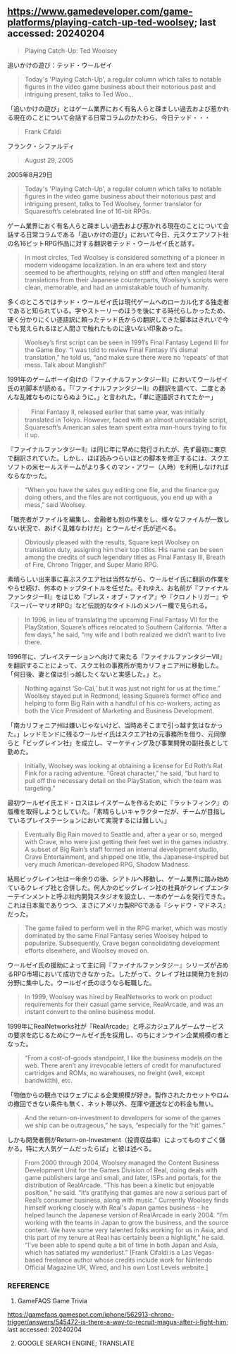 ## https://www.gamedeveloper.com/game-platforms/playing-catch-up-ted-woolsey; last accessed: 20240204

> Playing Catch-Up: Ted Woolsey

追いかけの遊び：テッド・ウールゼイ

> Today's 'Playing Catch-Up', a regular column which talks to notable figures in the video game business about their notorious past and intriguing present, talks to Ted Woo...

「追いかけの遊び」とはゲーム業界におく有名人らと疎ましい過去および惹かれる現在のことについて会話する日常コラムのかたわら、今日テッド・・・

> Frank Cifaldi

フランク・シファルディ

> August 29, 2005

2005年8月29日

> Today's 'Playing Catch-Up', a regular column which talks to notable figures in the video game business about their notorious past and intriguing present, talks to Ted Woolsey, former translator for Squaresoft’s celebrated line of 16-bit RPGs. 

ゲーム業界におく有名人らと疎ましい過去および惹かれる現在のことについて会話する日常コラムである「追いかけの遊び」において今日、元スクエアソフト社の名16ビットRPG作品に対する翻訳者テッド・ウールゼイ氏と話す。

> In most circles, Ted Woolsey is considered something of a pioneer in modern videogame localization. In an era where text and story seemed to be afterthoughts, relying on stiff and often mangled literal translations from their Japanese counterparts, Woolsey’s scripts were clean, memorable, and had an unmistakable touch of humanity. 

多くのところではテッド・ウールゼイ氏は現代ゲームへのローカル化する独走者であると知られている。字やストーリーのほうを後にする時代らしかったため、硬く分かりにくい逐語訳に頼ったテッド氏からの翻訳してきた脚本はきれいで今でも覚えられるほど人間さで触れたものに違いない印象あった。

> Woolsey’s first script can be seen in 1991’s Final Fantasy Legend III for the Game Boy. “I was told to review Final Fantasy II’s dismal translation,” he told us, “and make sure there were no ‘repeats’ of that mess. Talk about Manglish!” 

1991年のゲームボーイ向けの『ファイナルファンタジーIII』においてウールゼイ氏の初脚本が読める。「『ファイナルファンタジーII』の翻訳を調べて、二度とあんな乱雑なものにならぬように。」と言われた。「単に逐語訳されてたかー」

>　Final Fantasy II, released earlier that same year, was initially translated in Tokyo. However, faced with an almost unreadable script, Squaresoft’s American sales team spent extra man-hours trying to fix it up. 

『ファイナルファンタジーII』は同じ年に早めに発行されたが、先ず最初に東京で翻訳されていた。しかし、ほぼ読みつらいほどの脚本を修正するには、スクエソフトの米セールスチームがより多くのマン・アワー（人時）を利用しなければならなかった。

> “When you have the sales guy editing one file, and the finance guy doing others, and the files are not contiguous, you end up with a mess,” said Woolsey. 

「販売者がファイルを編集し、金融者も別の作業をし、様々なファイルが一致しない状況で、あげく乱雑なわけだ」とウールゼイ氏が述べる。

> Obviously pleased with the results, Square kept Woolsey on translation duty, assigning him their top titles. His name can be seen among the credits of such legendary titles as Final Fantasy III, Breath of Fire, Chrono Trigger, and Super Mario RPG.

素晴らしい出来事に喜ぶスクエア社は当然ながら、ウールゼイ氏に翻訳の作業をやらせ続け、何本のトップタイトルを任せた。それゆえ、お名前が『ファイナルファンタジーIII』をはじめ『ブレス・オブ・ファイア』や『クロノトリガー』や『スーパーマリオRPG』など伝説的なタイトルのメンバー欄で見られる。

> In 1996, in lieu of translating the upcoming Final Fantasy VII for the PlayStation, Square’s offices relocated to Southern California. “After a few days,” he said, “my wife and I both realized we didn’t want to live there. 

1996年に、プレイステーションへ向けて来たる『ファイナルファンタジーVII』を翻訳することによって、スクエ社の事務所が南カリフォニア州に移動した。「何日後、妻と僕は引っ越したくないと実感した。」と。

> Nothing against ‘So-Cal,’ but it was just not right for us at the time.” Woolsey stayed put in Redmond, leasing Square’s former office and helping to form Big Rain with a handful of his co-workers, acting as both the Vice President of Marketing and Business Development. 

「南カリフォニア州は嫌いじゃないけど、当時あそこまで引っ越す気はなかった。」レッドモンドに残るウールゼイ氏はスクエア社の元事務所を借り、元同僚らと「ビッグレイン社」を成立し、マーケティング及び事業開発の副社長として勤めた。

> Initially, Woolsey was looking at obtaining a license for Ed Roth’s Rat Fink for a racing adventure. “Great character,” he said, “but hard to pull off the necessary detail on the PlayStation, which the team was targeting.” 

最初ウールゼイ氏エド・ロスはレイスゲームを作るために『ラットフィンク』の版権を取得しようとしていた。「素晴らしいキャラクターだが、チームが目指しているプレイステーションにおいて実現するには難しい。」

> Eventually Big Rain moved to Seattle and, after a year or so, merged with Crave, who were just getting their feet wet in the games industry. A subset of Big Rain’s staff formed an internal development studio, Crave Entertainment, and shipped one title, the Japanese-inspired but very much American-developed RPG, Shadow Madness. 

結局ビッグレイン社は一年余りの後、シアトルへ移動し、ゲーム業界に踏み始めているクレイブ社と合併した。何人かのビッグレイン社の社員がクレイブエンターテインメントと呼ぶ社内開発スタジオを設立し、一本のゲームを発行できた。これは日本風でありつつ、まさにアメリカ製RPGである『シャドウ・マドネス』だった。

> The game failed to perform well in the RPG market, which was mostly dominated by the same Final Fantasy series Woolsey helped to popularize. Subsequently, Crave began consolidating development efforts elsewhere, and Woolsey moved on. 

ウールゼイ氏の援助によって主に同『ファイナルファンタジー』シリーズが占めるRPG市場において成功できなかった。したがって、クレイブ社は開発力を別の分野に集中した。ウールゼイ氏のほうなら転職した。

> In 1999, Woolsey was hired by RealNetworks to work on product requirements for their casual game service, RealArcade, and was an instant convert to the online business model. 

1999年にRealNetworks社が『RealArcade』と呼ぶカジュアルゲームサービスの要求を応じるためにウールゼイ氏を採用し、のちにオンライン企業規模の者となった。

> “From a cost-of-goods standpoint, I like the business models on the web. There aren’t any irrevocable letters of credit for manufactured cartridges and ROMs, no warehouses, no freight (well, except bandwidth), etc. 

「物価からの観点ではウェブによる企業規模が好き。製作されたカセットやロムの撤回できない条件も無く、ネット帯以外、在庫や運送などの料金も無い。

> And the return-on-investment to developers for some of the games we ship can be outrageous,” he says, “especially for the ‘hit’ games.” 

しかも開発者側がReturn-on-Investment（投資収益率）によってものすごく儲かる。特に大人気ゲームだったらば」と彼は述べる。

> From 2000 through 2004, Woolsey managed the Content Business Development Unit for the Games Division of Real, doing deals with game publishers large and small, and later, ISPs and portals, for the distribution of RealArcade. “This has been a kinetic but enjoyable position,” he said. “It’s gratifying that games are now a serious part of Real’s consumer business, along with music.” Currently Woolsey finds himself working closely with Real's Japan games business - he helped launch the Japanese version of RealArcade in early 2004. “I’m working with the teams in Japan to grow the business, and the source content. We have some very talented folks working for us in Asia, and this part of my tenure at Real has certainly been a highlight,” he said. “I've been able to spend quite a bit of time in both Japan and Asia, which has satiated my wanderlust.” [Frank Cifaldi is a Las Vegas-based freelance author whose credits include work for Nintendo Official Magazine UK, Wired, and his own Lost Levels website.]

### REFERENCE

1) GameFAQS Game Trivia

https://gamefaqs.gamespot.com/iphone/562913-chrono-trigger/answers/545472-is-there-a-way-to-recruit-magus-after-i-fight-him; last accessed: 20240204

2) GOOGLE SEARCH ENGINE; TRANSLATE
